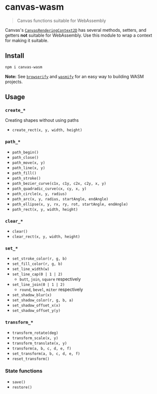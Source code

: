
# canvas-wasm

> Canvas functions suitable for WebAssembly

Canvas's [`CanvasRenderingContext2D`](https://developer.mozilla.org/en-US/docs/Web/API/CanvasRenderingContext2D) has several methods, setters, and getters **not** suitable for WebAssembly.  Use this module to wrap a context for making it suitable.

## Install

```sh
npm i canvas-wasm
```

**Note:** See [`browserify`](https://github.com/browserify/browserify) and [`wasmify`](https://github.com/jamen/wasmify) for an easy way to building WASM projects.

## Usage

### `create_*`

Creating shapes without using paths

 - `create_rect(x, y, width, height)`

### `path_*`

 - `path_begin()`
 - `path_close()`
 - `path_move(x, y)`
 - `path_line(x, y)`
 - `path_fill()`
 - `path_stroke()`
 - `path_bezier_curve(c1x, c1y, c2x, c2y, x, y)`
 - `path_quadradic_curve(cx, cy, x, y)`
 - `path_circle(x, y, radius)`
 - `path_arc(x, y, radius, startAngle, endAngle)`
 - `path_ellipse(x, y, rx, ry, rot, startAngle, endAngle)`
 - `path_rect(x, y, width, height)`

### `clear_*`

 - `clear()`
 - `clear_rect(x, y, width, height)`

### `set_*`

 - `set_stroke_color(r, g, b)`
 - `set_fill_color(r, g, b)`
 - `set_line_width(w)`
 - `set_line_cap(0 | 1 | 2)`
   - `butt`, `join`, `square` respectively
 - `set_line_join(0 | 1 | 2)`
   - `round`, `bevel`, `miter` respectively
 - `set_shadow_blur(x)`
 - `set_shadow_color(r, g, b, a)`
 - `set_shadow_offset_x(x)`
 - `set_shadow_offset_y(y)`

### `transform_*`

 - `transform_rotate(deg)`
 - `transform_scale(x, y)`
 - `transform_translate(x, y)`
 - `transform(a, b, c, d, e, f)`
 - `set_transform(a, b, c, d, e, f)`
 - `reset_transform()`

### State functions

 - `save()`
 - `restore()`

